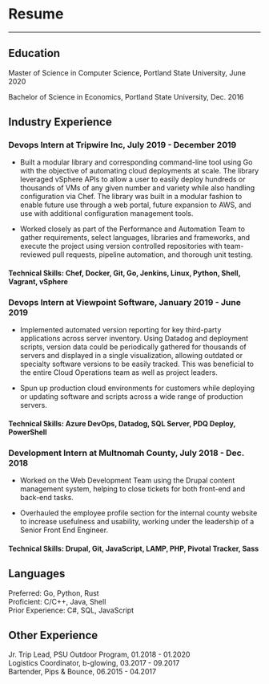 # Resume
---
## Education

Master of Science in Computer Science, Portland State University, June 2020

Bachelor of Science in Economics, Portland State University, Dec. 2016

## Industry Experience

### Devops Intern at Tripwire Inc, July 2019 - December 2019

- Built a modular library and corresponding command-line tool using Go with the objective of automating cloud deployments at scale. The library leveraged vSphere APIs to allow a user to easily deploy hundreds or thousands of VMs of any given number and variety while also handling configuration via Chef. The library was built in a modular fashion to enable future use through a web portal, future expansion to AWS, and use with additional configuration management tools.

- Worked closely as part of the Performance and Automation Team to gather requirements, select languages, libraries and frameworks, and execute the project using version controlled repositories with team-reviewed pull requests, pipeline automation, and thorough unit testing.

#### Technical Skills: Chef, Docker, Git, Go, Jenkins, Linux, Python, Shell, Vagrant, vSphere

### Devops Intern at Viewpoint Software, January 2019 - June 2019

- Implemented automated version reporting for key third-party applications across server inventory. Using Datadog and deployment scripts, version data could be periodically gathered for thousands of servers and displayed in a single visualization, allowing outdated or specialty software versions to be easily tracked. This was beneficial to the entire Cloud Operations team as well as project leaders. 

- Spun up production cloud environments for customers while deploying or updating software and scripts across a wide range of production servers.

#### Technical Skills: Azure DevOps, Datadog, SQL Server, PDQ Deploy, PowerShell

### Development Intern at Multnomah County, July 2018 - Dec. 2018

- Worked on the Web Development Team using the Drupal content management system, helping to close tickets for both front-end and back-end tasks.

- Overhauled the employee profile section for the internal county website to increase usefulness and usability, working under the leadership of a Senior Front End Engineer. 

#### Technical Skills: Drupal, Git, JavaScript, LAMP, PHP, Pivotal Tracker, Sass

## Languages

Preferred: Go, Python, Rust  
Proficient: C/C++, Java, Shell  
Prior Experience: C#, SQL, JavaScript

## Other Experience

Jr. Trip Lead, PSU Outdoor Program, 01.2018 - 01.2020  
Logistics Coordinator, b-glowing, 03.2017 - 09.2017  
Bartender, Pips & Bounce, 06.2015 - 04.2017
